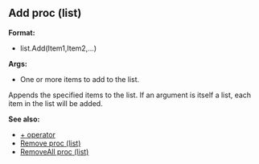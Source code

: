 ## Add proc (list)

**Format:**
+   list.Add(Item1,Item2,\...)
<!-- -->
**Args:**
+   One or more items to add to the list.


Appends the specified items to the list. If an argument is
itself a list, each item in the list will be added.

**See also:**
+   [+ operator](/ref/operator/+.md) 
+   [Remove proc (list)](/ref/list/proc/Remove.md) 
+   [RemoveAll proc (list)](/ref/list/proc/RemoveAll.md) <!-- -->